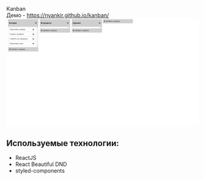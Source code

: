 Kanban  
Демо - https://nyankir.github.io/kanban/
![alt text](./src/banner/banner.png)

**Используемые технологии**:  
-
- ReactJS
- React Beautiful DND
- styled-components
